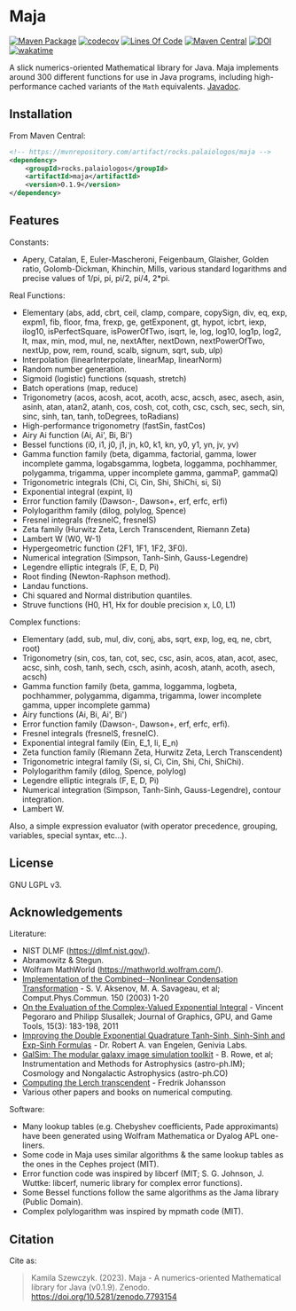 # Maja

[![Maven Package](https://github.com/kspalaiologos/Maja/actions/workflows/maven.yml/badge.svg)](https://github.com/kspalaiologos/Maja/actions/workflows/maven.yml)
[![codecov](https://codecov.io/gh/kspalaiologos/Maja/branch/trunk/graph/badge.svg?token=3MB6GY2GVV)](https://codecov.io/gh/kspalaiologos/Maja)
[![Lines Of Code](https://tokei.rs/b1/github/kspalaiologos/Maja?category=code)](https://github.com/kspalaiologos/Maja)
[![Maven Central](https://img.shields.io/maven-central/v/rocks.palaiologos/maja)](https://mvnrepository.com/artifact/rocks.palaiologos/maja)
[![DOI](https://zenodo.org/badge/DOI/10.5281/zenodo.7793154.svg)](https://doi.org/10.5281/zenodo.7793154)
[![wakatime](https://wakatime.com/badge/user/c3a8c589-783c-4ab2-be05-93fa48bc9a94/project/4ced514f-b93b-4671-b37d-602677409fd0.svg)](https://wakatime.com/badge/user/c3a8c589-783c-4ab2-be05-93fa48bc9a94/project/4ced514f-b93b-4671-b37d-602677409fd0)

A slick numerics-oriented Mathematical library for Java. Maja implements around 300 different functions for use in Java programs, including high-performance cached variants of the `Math` equivalents. [Javadoc](https://kspalaiologos.github.io/Maja/javadoc/rocks/palaiologos/maja/package-summary.html).

## Installation

From Maven Central:

```xml
<!-- https://mvnrepository.com/artifact/rocks.palaiologos/maja -->
<dependency>
    <groupId>rocks.palaiologos</groupId>
    <artifactId>maja</artifactId>
    <version>0.1.9</version>
</dependency>
```

## Features

Constants:
- Apery, Catalan, E, Euler-Mascheroni, Feigenbaum, Glaisher, Golden ratio, Golomb-Dickman, Khinchin, Mills, various standard logarithms and precise values of 1/pi, pi, pi/2, pi/4, 2*pi.

Real Functions:
- Elementary (abs, add, cbrt, ceil, clamp, compare, copySign, div, eq, exp, expm1, fib, floor, fma, frexp, ge, getExponent, gt, hypot, icbrt, iexp, ilog10, isPerfectSquare, isPowerOfTwo, isqrt, le, log, log10, log1p, log2, lt, max, min, mod, mul, ne, nextAfter, nextDown, nextPowerOfTwo, nextUp, pow, rem, round, scalb, signum, sqrt, sub, ulp)
- Interpolation (linearInterpolate, linearMap, linearNorm)
- Random number generation.
- Sigmoid (logistic) functions (squash, stretch)
- Batch operations (map, reduce)
- Trigonometry (acos, acosh, acot, acoth, acsc, acsch, asec, asech, asin, asinh, atan, atan2, atanh, cos, cosh, cot, coth, csc, csch, sec, sech, sin, sinc, sinh, tan, tanh, toDegrees, toRadians)
- High-performance trigonometry (fastSin, fastCos)
- Airy Ai function (Ai, Ai', Bi, Bi')
- Bessel functions (i0, i1, j0, j1, jn, k0, k1, kn, y0, y1, yn, jv, yv)
- Gamma function family (beta, digamma, factorial, gamma, lower incomplete gamma, logabsgamma, logbeta, loggamma, pochhammer, polygamma, trigamma, upper incomplete gamma, gammaP, gammaQ)
- Trigonometric integrals (Chi, Ci, Cin, Shi, ShiChi, si, Si)
- Exponential integral (expint, li)
- Error function family (Dawson-, Dawson+, erf, erfc, erfi)
- Polylogarithm family (dilog, polylog, Spence)
- Fresnel integrals (fresnelC, fresnelS)
- Zeta family (Hurwitz Zeta, Lerch Transcendent, Riemann Zeta)
- Lambert W (W0, W-1)
- Hypergeometric function (2F1, 1F1, 1F2, 3F0).
- Numerical integration (Simpson, Tanh-Sinh, Gauss-Legendre)
- Legendre elliptic integrals (F, E, D, Pi)
- Root finding (Newton-Raphson method).
- Landau functions.
- Chi squared and Normal distribution quantiles.
- Struve functions (H0, H1, Hx for double precision x, L0, L1)

Complex functions:
- Elementary (add, sub, mul, div, conj, abs, sqrt, exp, log, eq, ne, cbrt, root)
- Trigonometry (sin, cos, tan, cot, sec, csc, asin, acos, atan, acot, asec, acsc, sinh, cosh, tanh, sech, csch, asinh, acosh, atanh, acoth, asech, acsch)
- Gamma function family (beta, gamma, loggamma, logbeta, pochhammer, polygamma, digamma, trigamma, lower incomplete gamma, upper incomplete gamma)
- Airy functions (Ai, Bi, Ai', Bi')
- Error function family (Dawson-, Dawson+, erf, erfc, erfi).
- Fresnel integrals (fresnelS, fresnelC).
- Exponential integral family (Ein, E_1, li, E_n)
- Zeta function family (Riemann Zeta, Hurwitz Zeta, Lerch Transcendent)
- Trigonometric integral family (Si, si, Ci, Cin, Shi, Chi, ShiChi).
- Polylogarithm family (dilog, Spence, polylog)
- Legendre elliptic integrals (F, E, D, Pi)
- Numerical integration (Simpson, Tanh-Sinh, Gauss-Legendre), contour integration.
- Lambert W.

Also, a simple expression evaluator (with operator precedence, grouping, variables, special syntax, etc...).

## License

GNU LGPL v3.

## Acknowledgements

Literature:
- NIST DLMF (https://dlmf.nist.gov/).
- Abramowitz & Stegun.
- Wolfram MathWorld (https://mathworld.wolfram.com/).
- [Implementation of the Combined--Nonlinear Condensation Transformation](https://arxiv.org/abs/math/0207086) - S. V. Aksenov, M. A. Savageau, et al; Comput.Phys.Commun. 150 (2003) 1-20
- [On the Evaluation of the Complex-Valued Exponential Integral](https://www.sci.utah.edu/~vpegorar/research/2011_JGT.pdf) - Vincent Pegoraro and Philipp Slusallek; Journal of Graphics, GPU, and Game Tools, 15(3): 183-198, 2011
- [Improving the Double Exponential Quadrature Tanh-Sinh, Sinh-Sinh and Exp-Sinh Formulas](https://www.genivia.com/files/qthsh.pdf) -  Dr. Robert A. van Engelen, Genivia Labs.
- [GalSim: The modular galaxy image simulation toolkit](https://arxiv.org/abs/1407.7676) - B. Rowe, et al; Instrumentation and Methods for Astrophysics (astro-ph.IM); Cosmology and Nongalactic Astrophysics (astro-ph.CO)
- [Computing the Lerch transcendent](https://fredrikj.net/blog/2022/02/computing-the-lerch-transcendent/) - Fredrik Johansson
- Various other papers and books on numerical computing.

Software:
- Many lookup tables (e.g. Chebyshev coefficients, Pade approximants) have been generated using Wolfram Mathematica or Dyalog APL one-liners.
- Some code in Maja uses similar algorithms & the same lookup tables as the ones in the Cephes project (MIT).
- Error function code was inspired by libcerf (MIT; S. G. Johnson, J. Wuttke: libcerf, numeric library for complex error functions).
- Some Bessel functions follow the same algorithms as the Jama library (Public Domain).
- Complex polylogarithm was inspired by mpmath code (MIT).

## Citation

Cite as:

> Kamila Szewczyk. (2023). Maja - A numerics-oriented Mathematical library for Java (v0.1.9). Zenodo. https://doi.org/10.5281/zenodo.7793154
